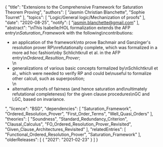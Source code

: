 {
    "title": "Extensions to the Comprehensive Framework for Saturation Theorem Proving",
    "authors": [
        "Jasmin Christian Blanchette",
        "Sophie Tourret"
    ],
    "topics": [
        "Logic/General logic/Mechanization of proofs"
    ],
    "date": "2020-08-25",
    "notify": [
        "jasmin.blanchette@gmail.com"
    ],
    "abstract": "\nThis Isabelle/HOL formalization extends the AFP entry\n<em>Saturation_Framework</em> with the following\ncontributions:  <ul> <li>an application of the framework\nto prove Bachmair and Ganzinger's resolution prover RP\nrefutationally complete, which was formalized in a more ad hoc fashion\nby Schlichtkrull et al. in the AFP entry\n<em>Ordered_Resultion_Prover</em>;</li>\n<li>generalizations of various basic concepts formalized by\nSchlichtkrull et al., which were needed to verify RP and could be\nuseful to formalize other calculi, such as superposition;</li>\n<li>alternative proofs of fairness (and hence saturation and\nultimately refutational completeness) for the given clause procedures\nGC and LGC, based on invariance.</li> </ul>",
    "licence": "BSD",
    "dependencies": [
        "Saturation_Framework",
        "Ordered_Resolution_Prover",
        "First_Order_Terms",
        "Well_Quasi_Orders"
    ],
    "theories": [
        "Soundness",
        "Standard_Redundancy_Criterion",
        "Clausal_Calculus",
        "FO_Ordered_Resolution_Prover_Revisited",
        "Given_Clause_Architectures_Revisited"
    ],
    "relatedEntries": [
        "Functional_Ordered_Resolution_Prover",
        "Saturation_Framework"
    ],
    "olderReleases": [
        {
            "2021": "2021-02-23"
        }
    ]
}
